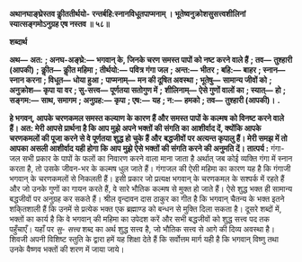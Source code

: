 **अथानघाङ्घ्रेस्तव कीॢततीर्थयो-** **रन्तर्बहि:स्नानविधूतपाप्मनाम् ।** **भूतेष्वनुक्रोशसुसत्त्वशीलिनां** **स्यात्सङ्गमोऽनुग्रह एष नस्तव ॥ ५८॥** 

**शब्दार्थ** 

**अथ—** **अत:** **; अनघ-अङ्घ्रे:—** **भगवान् के, जिनके चरण समस्त पापों को नष्ट करने वाले हैं** **; तव—** **तुश्हारी (आपकी)** **;** **कीॢत—** **कीॢत महिमा** **; तीर्थयो:—** **पवित्र गंगा जल** **; अन्त:—** **भीतर** **; बहि:—** **बाहर** **; स्नान—** **स्नान करना** **; विधूत—** **धोया हुआ** **;** **पाप्मनाम्—** **मन की दूषित अवस्था** **; भूतेषु—** **सामान्य जीवों को** **; अनुक्रोश—** **कृपा या वर** **; सु-सत्त्व—** **पूर्णतया सतोगुण में** **;** **शीलिनाम्—** **ऐसे गुणों वालों का** **; स्यात्—** **हो** **; सङ्गम:—** **साथ, समागम** **; अनुग्रह:—** **कृपा** **; एष:—** **यह** **; न:—** **हमको** **; तव—** **तुश्हारी (आपकी)।** **.** 

**हे भगवन्, आपके चरणकमल समस्त कल्याण के कारण हैं और समस्त पापों के कल्मष** **को विनष्ट करने वाले हैं। अत: मेरी आपसे प्रार्थना है कि आप मुझे अपने भक्तों की संगति का** **आशीर्वाद दें, क्योंकि आपके चरणकमलों की पूजा करने से वे पूर्णतया शुद्ध हो चुके हैं और** **बद्धजीवों पर अत्यन्त कृपालु हैं। मेरी समझ में तो आपका असली आशीर्वाद यही होगा कि आप** **मुझे ऐसे भक्तों की संगति करने की अनुमति दें।** **तात्पर्य :** गंगा-जल सभी प्रकार के पापों के फलों का निवारण करने वाला माना जाता है अर्थात् जब कोई व्यक्ति गंगा में स्नान करता है, तो उसके जीवन-भर के कल्मष धुल जाते हैं। गंगाजल की ऐसी महिमा का कारण यह है कि गंगाजी भगवान् के चरणकमलों से निकलती हैं। इसी प्रकार जो प्रत्यक्ष भगवान् के चरणकमल के सश्पर्क में रहते हैं और जो उनके गुणों का गायन करते हैं, वे सारे भौतिक कल्मष से मुक्त हो जाते हैं। ऐसे शुद्ध भक्त ही सामान्य बद्धजीवों पर अनुग्रह कर सकते हैं। श्रील वृन्दावन दास ठाकुर का गीत है कि भगवान् चैतन्य के भक्त इतने शकि्तशाली हैं कि उनमें से प्रत्येक भक्त एक ब्रह्माण्ड को बन्धन से मुक्ति दिला सकता है। दूसरे शब्दों में, भक्तों का कार्य है कि वे भगवान् की महिमा का उपेदश करें और सभी बद्धजीवों को शुद्ध सत्त्व पद तक पहुँचाएँ। यहाँ पर *सु-* *सत्त्व* शब्द का अर्थ शुद्ध सत्त्व है, जो भौतिक सत्त्व से आगे की दिव्य अवस्था है। शिवजी अपनी विशिष्ट स्तुति के द्वारा हमें यह शिक्षा देते हैं कि सर्वोत्तम मार्ग यही है कि भगवान् विष्णु तथा उनके वैष्णव भक्तों की शरण में जाया जाये।  